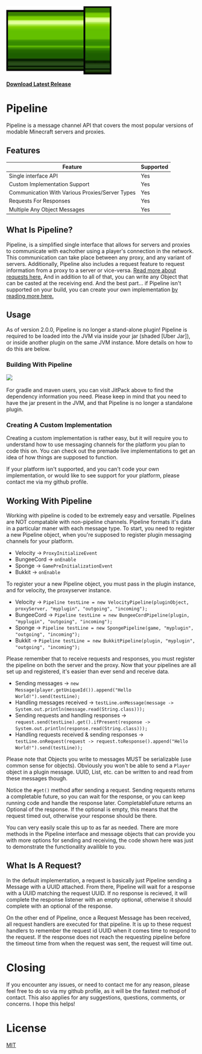 ![Pipeline](https://github.com/WesternPine/Pipeline/raw/master/src/main/resources/pipeline.jpg?raw=true)

[**Download Latest Release**](https://github.com/WesternPine/Pipeline/releases)

# Pipeline

Pipeline is a message channel API that covers the most popular versions of modable Minecraft servers and proxies.

## Features

| Feature | Supported |
|---------|-----------|
| Single interface API | Yes |
| Custom Implementation Support | Yes |
| Communication With Various Proxies/Server Types | Yes |
| Requests For Responses | Yes |
| Multiple Any Object Messages | Yes |


## What Is Pipeline?

Pipeline, is a simplified single interface that allows for servers and proxies to communicate with eachother using a player's connection in the network. This communication can take place between any proxy, and any variant of servers. Additionally, Pipeline also includes a request feature to request information from a proxy to a server or vice-versa. [Read more about requests here.](#What-Is-A-Request?) And in addition to all of that, you can write any Object that can be casted at the receiving end. And the best part... if Pipeline isn't supported on your build, you can create your own implementation [by reading more here.](#Creating-A-Custom-Implementation)

## Usage

As of version 2.0.0, Pipeline is no longer a stand-alone plugin!
Pipeline is required to be loaded into the JVM via inside your jar (shaded [Uber Jar]), or inside another plugin on the same JVM instance.
More details on how to do this are below.

### Building With Pipeline

[![](https://jitpack.io/v/WesternPine/Pipeline.svg)](https://jitpack.io/#WesternPine/Pipeline)

For gradle and maven users, you can visit JitPack above to find the dependency information you need. Please keep in mind that you need to have the jar present in the JVM, and that Pipeline is no longer a standalone plugin.

### Creating A Custom Implementation

Creating a custom implementation is rather easy, but it will require you to understand how to use messaging channels for the platform you plan to code this on. You can check out the premade live implementations to get an idea of how things are supposed to function.

If your platform isn't supported, and you can't code your own implementation, or would like to see support for your platform, please contact me via my github profile.

## Working With Pipeline

Working with pipeline is coded to be extremely easy and versatile.
Pipelines are NOT compatable with non-pipeline channels. Pipeline formats it's data in a particular maner with each message type.
To start, you need to register a new Pipeline object, when you're supposed to register plugin messaging channels for your platform.

 - Velocity -> `ProxyInitializeEvent`
 - BungeeCord -> `onEnable`
 - Sponge -> `GamePreInitializationEvent`
 - Bukkit -> `onEnable`

To register your a new Pipeline object, you must pass in the plugin instance, and for velocity, the proxyserver instance.

 - Velocity -> `Pipeline testLine = new VelocityPipeline(pluginObject, proxyServer, "myplugin", "outgoing", "incoming");`
 - BungeeCord -> `Pipeline testLine = new BungeeCordPipeline(plugin, "myplugin", "outgoing", "incoming");`
 - Sponge -> `Pipeline testLine = new SpongePipeline(game, "myplugin", "outgoing", "incoming");`
 - Bukkit -> `Pipeline testLine = new BukkitPipeline(plugin, "myplugin", "outgoing", "incoming");`

Please remember that to receive requests and responses, you must register the pipeline on both the server and the proxy.
Now that your pipelines are all set up and registered, it's easier than ever send and receive data.

 - Sending messages -> `new Message(player.getUniqueId()).append("Hello World!").send(testLine);`
 - Handling messages received -> `testLine.onMessage(message -> System.out.println(message.read(String.class)));`
 - Sending requests and handling responses -> `request.send(testLine).get().ifPresent(response -> System.out.println(response.read(String.class)));`
 - Handling requests received & sending responses -> `testLine.onRequest(request -> request.toResponse().append("Hello World!").send(testLine));`

Please note that Objects you write to messages MUST be serializable (use common sense for objects).
Obviously you won't be able to send a `Player` object in a plugin message.
UUID, List<String>, etc. can be written to and read from these messages though.

Notice the `#get()` method after sending a request. Sending requests returns a completable future, so you can wait for the response, or you can keep running code and handle the response later. CompletableFuture returns an Optional of the response. If the optional is empty, this means that the request timed out, otherwise your response should be there.

You can very easily scale this up to as far as needed. 
There are more methods in the Pipeline interface and message objects that can provide you with more options for sending and receiving, the code shown here was just to demonstrate the functionality availible to you.

## What Is A Request?

In the default implementation, a request is basically just Pipeline sending a Message with a UUID attached. From there, Pipeline will wait for a response with a UUID matching the request UUID. If no response is recieved, it will complete the response listener with an empty optional, otherwise it should complete with an optional of the response.

On the other end of Pipeline, once a Request Message has been received, all request handlers are executed for that pipeline. It is up to these request handlers to remember the request id UUID when it comes time to respond to the request. If the response does not reach the requesting pipeline before the timeout time from when the request was sent, the request will time out.

# Closing

If you encounter any issues, or need to contact me for any reason, please feel free to do so via my github profile, as it will be the fastest method of contact. This also applies for any suggestions, questions, comments, or concerns. I hope this helps!

# License

[MIT](https://choosealicense.com/)
